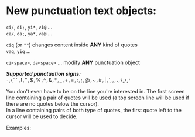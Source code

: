 New punctuation text objects:
=============================

   `ci/`, `di;`, `yi*`, `vi@` ...  
   `ca/`, `da;`, `ya*`, `va@` ...

   `ciq` (or `""`) changes content inside **ANY** kind of quotes  
   `vaq`, `yiq` ...

   `ci<space>`, `da<space>` ... modify **ANY** punctuation object

**_Supported punctuation signs:_**  
`-`,`\``,`!`,`"`,`$`,`%`,`^`,`&`,`*`,`_`,`+`,`=`,`:`,`;`,`@`,`~`,`#`,`|`,`\`,`,`,`.`,`?`,`/`,`'`

You don't even have to be on the line you're interested in. The first screen  
line containing a pair of quotes will be used (a top screen line will be used if  
there are no quotes below the cursor).  
In a line containing pairs of both type of quotes, the first quote left to the  
cursor will be used to decide.

Examples:
